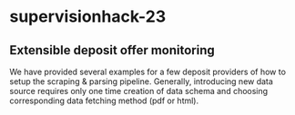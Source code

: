 # supervisionhack-23

## Extensible deposit offer monitoring 

We have provided several examples for a few deposit providers of how to setup the scraping & parsing pipeline. Generally, introducing new data source requires only one time creation of data schema and choosing corresponding data fetching method (pdf or html). 
